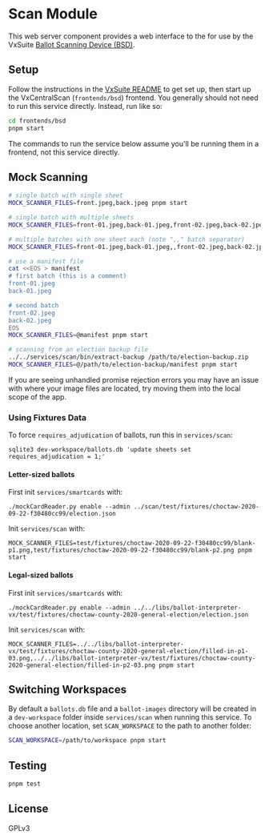 # Scan Module

This web server component provides a web interface to the for use by the VxSuite
[Ballot Scanning Device (BSD)](../bsd).

## Setup

Follow the instructions in the [VxSuite README](../../README.md) to get set up,
then start up the VxCentralScan (`frontends/bsd`) frontend. You generally should
not need to run this service directly. Instead, run like so:

```sh
cd frontends/bsd
pnpm start
```

The commands to run the service below assume you'll be running them in a
frontend, not this service directly.

## Mock Scanning

```sh
# single batch with single sheet
MOCK_SCANNER_FILES=front.jpeg,back.jpeg pnpm start

# single batch with multiple sheets
MOCK_SCANNER_FILES=front-01.jpeg,back-01.jpeg,front-02.jpeg,back-02.jpeg pnpm start

# multiple batches with one sheet each (note ",," batch separator)
MOCK_SCANNER_FILES=front-01.jpeg,back-01.jpeg,,front-02.jpeg,back-02.jpeg pnpm start

# use a manifest file
cat <<EOS > manifest
# first batch (this is a comment)
front-01.jpeg
back-01.jpeg

# second batch
front-02.jpeg
back-02.jpeg
EOS
MOCK_SCANNER_FILES=@manifest pnpm start

# scanning from an election backup file
../../services/scan/bin/extract-backup /path/to/election-backup.zip
MOCK_SCANNER_FILES=@/path/to/election-backup/manifest pnpm start
```

If you are seeing unhandled promise rejection errors you may have an issue with
where your image files are located, try moving them into the local scope of the
app.

### Using Fixtures Data

To force `requires_adjudication` of ballots, run this in `services/scan`:

```
sqlite3 dev-workspace/ballots.db 'update sheets set requires_adjudication = 1;'
```

#### Letter-sized ballots

First init `services/smartcards` with:

```
./mockCardReader.py enable --admin ../scan/test/fixtures/choctaw-2020-09-22-f30480cc99/election.json
```

Init `services/scan` with:

```
MOCK_SCANNER_FILES=test/fixtures/choctaw-2020-09-22-f30480cc99/blank-p1.png,test/fixtures/choctaw-2020-09-22-f30480cc99/blank-p2.png pnpm start
```

#### Legal-sized ballots

First init `services/smartcards` with:

```
./mockCardReader.py enable --admin ../../libs/ballot-interpreter-vx/test/fixtures/choctaw-county-2020-general-election/election.json
```

Init `services/scan` with:

```
MOCK_SCANNER_FILES=../../libs/ballot-interpreter-vx/test/fixtures/choctaw-county-2020-general-election/filled-in-p1-03.png,../../libs/ballot-interpreter-vx/test/fixtures/choctaw-county-2020-general-election/filled-in-p2-03.png pnpm start
```

## Switching Workspaces

By default a `ballots.db` file and a `ballot-images` directory will be created
in a `dev-workspace` folder inside `services/scan` when running this service. To
choose another location, set `SCAN_WORKSPACE` to the path to another folder:

```sh
SCAN_WORKSPACE=/path/to/workspace pnpm start
```

## Testing

```sh
pnpm test
```

## License

GPLv3
